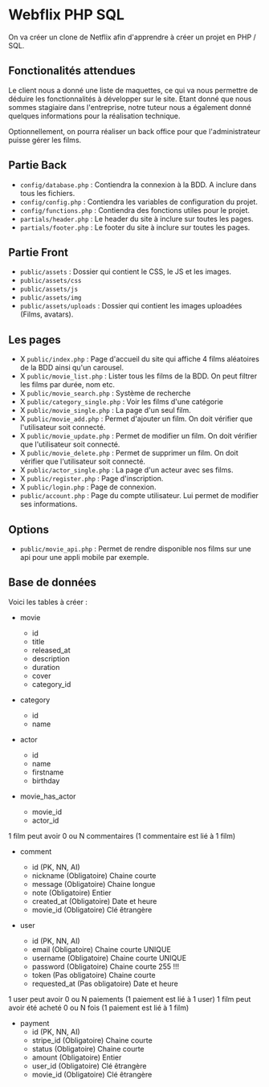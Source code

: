 # Webflix PHP SQL

On va créer un clone de Netflix afin d'apprendre à créer un projet en PHP / SQL.

## Fonctionalités attendues

Le client nous a donné une liste de maquettes, ce qui va nous permettre de déduire les fonctionnalités à développer sur le site. Etant donné que nous sommes stagiaire dans l'entreprise, notre tuteur nous a également donné quelques informations pour la réalisation technique.

Optionnellement, on pourra réaliser un back office pour que l'administrateur puisse gérer les films.

## Partie Back

- `config/database.php` : Contiendra la connexion à la BDD. A inclure dans tous les fichiers.
- `config/config.php` : Contiendra les variables de configuration du projet.
- `config/functions.php` : Contiendra des fonctions utiles pour le projet.
- `partials/header.php` : Le header du site à inclure sur toutes les pages.
- `partials/footer.php` : Le footer du site à inclure sur toutes les pages.

## Partie Front

- `public/assets` : Dossier qui contient le CSS, le JS et les images.
- `public/assets/css`
- `public/assets/js`
- `public/assets/img`
- `public/assets/uploads` : Dossier qui contient les images uploadées (Films, avatars).

## Les pages

- X `public/index.php` : Page d'accueil du site qui affiche 4 films aléatoires de la BDD ainsi qu'un carousel.
- X `public/movie_list.php` : Lister tous les films de la BDD. On peut filtrer les films par durée, nom etc.
- X `public/movie_search.php` : Système de recherche
- X `public/category_single.php` : Voir les films d'une catégorie
- X `public/movie_single.php` : La page d'un seul film.
- X `public/movie_add.php` : Permet d'ajouter un film. On doit vérifier que l'utilisateur soit connecté.
- X `public/movie_update.php` : Permet de modifier un film. On doit vérifier que l'utilisateur soit connecté.
- X `public/movie_delete.php` : Permet de supprimer un film. On doit vérifier que l'utilisateur soit connecté.
- X `public/actor_single.php` : La page d'un acteur avec ses films.
- X `public/register.php` : Page d'inscription.
- X `public/login.php` : Page de connexion.
- `public/account.php` : Page du compte utilisateur. Lui permet de modifier ses informations.

## Options

- `public/movie_api.php` : Permet de rendre disponible nos films sur une api pour une appli mobile par exemple.

## Base de données

Voici les tables à créer :

- movie
    - id
    - title
    - released_at
    - description
    - duration
    - cover
    - category_id

- category
    - id
    - name

- actor
    - id
    - name
    - firstname
    - birthday

- movie_has_actor
    - movie_id
    - actor_id

1 film peut avoir 0 ou N commentaires (1 commentaire est lié à 1 film)

- comment
    - id (PK, NN, AI)
    - nickname (Obligatoire) Chaine courte
    - message (Obligatoire) Chaine longue
    - note (Obligatoire) Entier
    - created_at (Obligatoire) Date et heure
    - movie_id (Obligatoire) Clé êtrangère

- user
    - id (PK, NN, AI)
    - email (Obligatoire) Chaine courte UNIQUE
    - username (Obligatoire) Chaine courte UNIQUE
    - password (Obligatoire) Chaine courte 255 !!!
    - token (Pas obligatoire) Chaine courte
    - requested_at (Pas obligatoire) Date et heure

1 user peut avoir 0 ou N paiements (1 paiement est lié à 1 user)
1 film peut avoir été acheté 0 ou N fois (1 paiement est lié à 1 film)

- payment
    - id (PK, NN, AI)
    - stripe_id (Obligatoire) Chaine courte
    - status (Obligatoire) Chaine courte
    - amount (Obligatoire) Entier
    - user_id (Obligatoire) Clé êtrangère
    - movie_id (Obligatoire) Clé êtrangère
